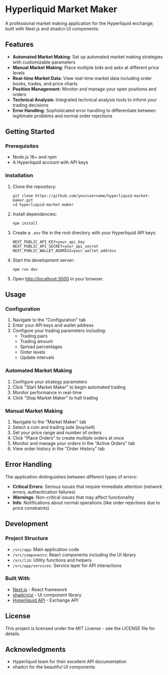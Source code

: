 # Hyperliquid Market Maker

A professional market making application for the Hyperliquid exchange, built with Next.js and shadcn UI components.

## Features

- **Automated Market Making**: Set up automated market making strategies with customizable parameters
- **Manual Market Making**: Place multiple bids and asks at different price levels
- **Real-time Market Data**: View real-time market data including order books, trades, and price charts
- **Position Management**: Monitor and manage your open positions and orders
- **Technical Analysis**: Integrated technical analysis tools to inform your trading decisions
- **Error Handling**: Sophisticated error handling to differentiate between legitimate problems and normal order rejections

## Getting Started

### Prerequisites

- Node.js 18+ and npm
- A Hyperliquid account with API keys

### Installation

1. Clone the repository:

   ```
   git clone https://github.com/yourusername/hyperliquid-market-maker.git
   cd hyperliquid-market-maker
   ```

2. Install dependencies:

   ```
   npm install
   ```

3. Create a `.env` file in the root directory with your Hyperliquid API keys:

   ```
   NEXT_PUBLIC_API_KEY=your_api_key
   NEXT_PUBLIC_API_SECRET=your_api_secret
   NEXT_PUBLIC_WALLET_ADDRESS=your_wallet_address
   ```

4. Start the development server:

   ```
   npm run dev
   ```

5. Open [http://localhost:3000](http://localhost:3000) in your browser.

## Usage

### Configuration

1. Navigate to the "Configuration" tab
2. Enter your API keys and wallet address
3. Configure your trading parameters including:
   - Trading pairs
   - Trading amount
   - Spread percentages
   - Order levels
   - Update intervals

### Automated Market Making

1. Configure your strategy parameters
2. Click "Start Market Maker" to begin automated trading
3. Monitor performance in real-time
4. Click "Stop Market Maker" to halt trading

### Manual Market Making

1. Navigate to the "Market Maker" tab
2. Select a coin and trading side (buy/sell)
3. Set your price range and number of orders
4. Click "Place Orders" to create multiple orders at once
5. Monitor and manage your orders in the "Active Orders" tab
6. View order history in the "Order History" tab

## Error Handling

The application distinguishes between different types of errors:

- **Critical Errors**: Serious issues that require immediate attention (network errors, authentication failures)
- **Warnings**: Non-critical issues that may affect functionality
- **Info**: Notifications about normal operations (like order rejections due to price constraints)

## Development

### Project Structure

- `/src/app`: Main application code
- `/src/components`: React components including the UI library
- `/src/lib`: Utility functions and helpers
- `/src/app/services`: Service layer for API interactions

### Built With

- [Next.js](https://nextjs.org/) - React framework
- [shadcn/ui](https://ui.shadcn.com/) - UI component library
- [Hyperliquid API](https://hyperliquid.xyz/docs/api) - Exchange API

## License

This project is licensed under the MIT License - see the LICENSE file for details.

## Acknowledgments

- Hyperliquid team for their excellent API documentation
- shadcn for the beautiful UI components
